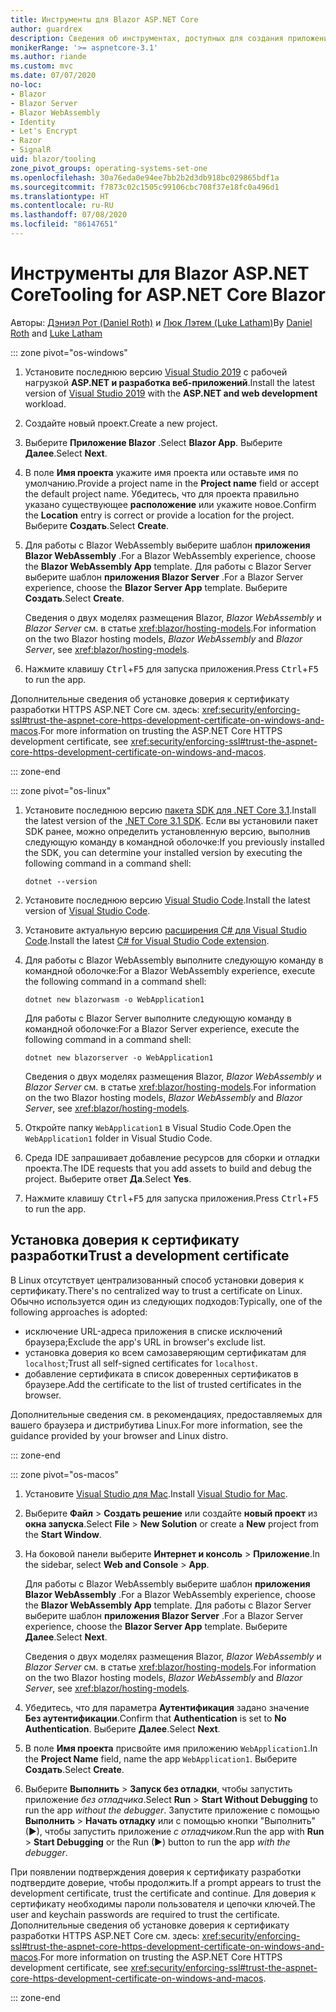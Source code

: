 ```yaml
---
title: Инструменты для Blazor ASP.NET Core
author: guardrex
description: Сведения об инструментах, доступных для создания приложений Blazor.
monikerRange: '>= aspnetcore-3.1'
ms.author: riande
ms.custom: mvc
ms.date: 07/07/2020
no-loc:
- Blazor
- Blazor Server
- Blazor WebAssembly
- Identity
- Let's Encrypt
- Razor
- SignalR
uid: blazor/tooling
zone_pivot_groups: operating-systems-set-one
ms.openlocfilehash: 30a76eda0e94ee7bb2b2d3db918bc029865bdf1a
ms.sourcegitcommit: f7873c02c1505c99106cbc708f37e18fc0a496d1
ms.translationtype: HT
ms.contentlocale: ru-RU
ms.lasthandoff: 07/08/2020
ms.locfileid: "86147651"
---
```

# <a name="tooling-for-aspnet-core-blazor"></a><span data-ttu-id="b87f4-103">Инструменты для Blazor ASP.NET Core</span><span class="sxs-lookup"><span data-stu-id="b87f4-103">Tooling for ASP.NET Core Blazor</span></span>

<span data-ttu-id="b87f4-104">Авторы: [Дэниэл Рот (Daniel Roth)](https://github.com/danroth27) и [Люк Лэтем (Luke Latham)](https://github.com/guardrex)</span><span class="sxs-lookup"><span data-stu-id="b87f4-104">By [Daniel Roth](https://github.com/danroth27) and [Luke Latham](https://github.com/guardrex)</span></span>

::: zone pivot="os-windows"

1. <span data-ttu-id="b87f4-105">Установите последнюю версию [Visual Studio 2019](https://visualstudio.microsoft.com/downloads/) с рабочей нагрузкой **ASP.NET и разработка веб-приложений**.</span><span class="sxs-lookup"><span data-stu-id="b87f4-105">Install the latest version of [Visual Studio 2019](https://visualstudio.microsoft.com/downloads/) with the **ASP.NET and web development** workload.</span></span>

1. <span data-ttu-id="b87f4-106">Создайте новый проект.</span><span class="sxs-lookup"><span data-stu-id="b87f4-106">Create a new project.</span></span>

1. <span data-ttu-id="b87f4-107">Выберите **Приложение Blazor** .</span><span class="sxs-lookup"><span data-stu-id="b87f4-107">Select **Blazor App**.</span></span> <span data-ttu-id="b87f4-108">Выберите **Далее**.</span><span class="sxs-lookup"><span data-stu-id="b87f4-108">Select **Next**.</span></span>

1. <span data-ttu-id="b87f4-109">В поле **Имя проекта** укажите имя проекта или оставьте имя по умолчанию.</span><span class="sxs-lookup"><span data-stu-id="b87f4-109">Provide a project name in the **Project name** field or accept the default project name.</span></span> <span data-ttu-id="b87f4-110">Убедитесь, что для проекта правильно указано существующее **расположение** или укажите новое.</span><span class="sxs-lookup"><span data-stu-id="b87f4-110">Confirm the **Location** entry is correct or provide a location for the project.</span></span> <span data-ttu-id="b87f4-111">Выберите **Создать**.</span><span class="sxs-lookup"><span data-stu-id="b87f4-111">Select **Create**.</span></span>

1. <span data-ttu-id="b87f4-112">Для работы с Blazor WebAssembly выберите шаблон **приложения Blazor WebAssembly** .</span><span class="sxs-lookup"><span data-stu-id="b87f4-112">For a Blazor WebAssembly experience, choose the **Blazor WebAssembly App** template.</span></span> <span data-ttu-id="b87f4-113">Для работы с Blazor Server выберите шаблон **приложения Blazor Server** .</span><span class="sxs-lookup"><span data-stu-id="b87f4-113">For a Blazor Server experience, choose the **Blazor Server App** template.</span></span> <span data-ttu-id="b87f4-114">Выберите **Создать**.</span><span class="sxs-lookup"><span data-stu-id="b87f4-114">Select **Create**.</span></span>

   <span data-ttu-id="b87f4-115">Сведения о двух моделях размещения Blazor, *Blazor WebAssembly* и *Blazor Server* см. в статье <xref:blazor/hosting-models>.</span><span class="sxs-lookup"><span data-stu-id="b87f4-115">For information on the two Blazor hosting models, *Blazor WebAssembly* and *Blazor Server*, see <xref:blazor/hosting-models>.</span></span>

1. <span data-ttu-id="b87f4-116">Нажмите клавишу <kbd>Ctrl</kbd>+<kbd>F5</kbd> для запуска приложения.</span><span class="sxs-lookup"><span data-stu-id="b87f4-116">Press <kbd>Ctrl</kbd>+<kbd>F5</kbd> to run the app.</span></span>

<span data-ttu-id="b87f4-117">Дополнительные сведения об установке доверия к сертификату разработки HTTPS ASP.NET Core см. здесь: <xref:security/enforcing-ssl#trust-the-aspnet-core-https-development-certificate-on-windows-and-macos>.</span><span class="sxs-lookup"><span data-stu-id="b87f4-117">For more information on trusting the ASP.NET Core HTTPS development certificate, see <xref:security/enforcing-ssl#trust-the-aspnet-core-https-development-certificate-on-windows-and-macos>.</span></span>

::: zone-end

::: zone pivot="os-linux"

1. <span data-ttu-id="b87f4-118">Установите последнюю версию [пакета SDK для .NET Core 3.1](https://dotnet.microsoft.com/download/dotnet-core/3.1).</span><span class="sxs-lookup"><span data-stu-id="b87f4-118">Install the latest version of the [.NET Core 3.1 SDK](https://dotnet.microsoft.com/download/dotnet-core/3.1).</span></span> <span data-ttu-id="b87f4-119">Если вы установили пакет SDK ранее, можно определить установленную версию, выполнив следующую команду в командной оболочке:</span><span class="sxs-lookup"><span data-stu-id="b87f4-119">If you previously installed the SDK, you can determine your installed version by executing the following command in a command shell:</span></span>

   ```dotnetcli
   dotnet --version
   ```

1. <span data-ttu-id="b87f4-120">Установите последнюю версию [Visual Studio Code](https://code.visualstudio.com/).</span><span class="sxs-lookup"><span data-stu-id="b87f4-120">Install the latest version of [Visual Studio Code](https://code.visualstudio.com/).</span></span>

1. <span data-ttu-id="b87f4-121">Установите актуальную версию [расширения C# для Visual Studio Code](https://marketplace.visualstudio.com/items?itemName=ms-dotnettools.csharp).</span><span class="sxs-lookup"><span data-stu-id="b87f4-121">Install the latest [C# for Visual Studio Code extension](https://marketplace.visualstudio.com/items?itemName=ms-dotnettools.csharp).</span></span>

1. <span data-ttu-id="b87f4-122">Для работы с Blazor WebAssembly выполните следующую команду в командной оболочке:</span><span class="sxs-lookup"><span data-stu-id="b87f4-122">For a Blazor WebAssembly experience, execute the following command in a command shell:</span></span>

   ```dotnetcli
   dotnet new blazorwasm -o WebApplication1
   ```

   <span data-ttu-id="b87f4-123">Для работы с Blazor Server выполните следующую команду в командной оболочке:</span><span class="sxs-lookup"><span data-stu-id="b87f4-123">For a Blazor Server experience, execute the following command in a command shell:</span></span>

   ```dotnetcli
   dotnet new blazorserver -o WebApplication1
   ```

   <span data-ttu-id="b87f4-124">Сведения о двух моделях размещения Blazor, *Blazor WebAssembly* и *Blazor Server* см. в статье <xref:blazor/hosting-models>.</span><span class="sxs-lookup"><span data-stu-id="b87f4-124">For information on the two Blazor hosting models, *Blazor WebAssembly* and *Blazor Server*, see <xref:blazor/hosting-models>.</span></span>

1. <span data-ttu-id="b87f4-125">Откройте папку `WebApplication1` в Visual Studio Code.</span><span class="sxs-lookup"><span data-stu-id="b87f4-125">Open the `WebApplication1` folder in Visual Studio Code.</span></span>

1. <span data-ttu-id="b87f4-126">Среда IDE запрашивает добавление ресурсов для сборки и отладки проекта.</span><span class="sxs-lookup"><span data-stu-id="b87f4-126">The IDE requests that you add assets to build and debug the project.</span></span> <span data-ttu-id="b87f4-127">Выберите ответ **Да**.</span><span class="sxs-lookup"><span data-stu-id="b87f4-127">Select **Yes**.</span></span>

1. <span data-ttu-id="b87f4-128">Нажмите клавишу <kbd>Ctrl</kbd>+<kbd>F5</kbd> для запуска приложения.</span><span class="sxs-lookup"><span data-stu-id="b87f4-128">Press <kbd>Ctrl</kbd>+<kbd>F5</kbd> to run the app.</span></span>

## <a name="trust-a-development-certificate"></a><span data-ttu-id="b87f4-129">Установка доверия к сертификату разработки</span><span class="sxs-lookup"><span data-stu-id="b87f4-129">Trust a development certificate</span></span>

<span data-ttu-id="b87f4-130">В Linux отсутствует централизованный способ установки доверия к сертификату.</span><span class="sxs-lookup"><span data-stu-id="b87f4-130">There's no centralized way to trust a certificate on Linux.</span></span> <span data-ttu-id="b87f4-131">Обычно используется один из следующих подходов:</span><span class="sxs-lookup"><span data-stu-id="b87f4-131">Typically, one of the following approaches is adopted:</span></span>

* <span data-ttu-id="b87f4-132">исключение URL-адреса приложения в списке исключений браузера;</span><span class="sxs-lookup"><span data-stu-id="b87f4-132">Exclude the app's URL in browser's exclude list.</span></span>
* <span data-ttu-id="b87f4-133">установка доверия ко всем самозаверяющим сертификатам для `localhost`;</span><span class="sxs-lookup"><span data-stu-id="b87f4-133">Trust all self-signed certificates for `localhost`.</span></span>
* <span data-ttu-id="b87f4-134">добавление сертификата в список доверенных сертификатов в браузере.</span><span class="sxs-lookup"><span data-stu-id="b87f4-134">Add the certificate to the list of trusted certificates in the browser.</span></span>

<span data-ttu-id="b87f4-135">Дополнительные сведения см. в рекомендациях, предоставляемых для вашего браузера и дистрибутива Linux.</span><span class="sxs-lookup"><span data-stu-id="b87f4-135">For more information, see the guidance provided by your browser and Linux distro.</span></span>

::: zone-end

::: zone pivot="os-macos"

1. <span data-ttu-id="b87f4-136">Установите [Visual Studio для Mac](https://visualstudio.microsoft.com/vs/mac/).</span><span class="sxs-lookup"><span data-stu-id="b87f4-136">Install [Visual Studio for Mac](https://visualstudio.microsoft.com/vs/mac/).</span></span>

1. <span data-ttu-id="b87f4-137">Выберите **Файл** > **Создать решение** или создайте **новый проект** из **окна запуска**.</span><span class="sxs-lookup"><span data-stu-id="b87f4-137">Select **File** > **New Solution** or create a **New** project from the **Start Window**.</span></span>

1. <span data-ttu-id="b87f4-138">На боковой панели выберите **Интернет и консоль** > **Приложение**.</span><span class="sxs-lookup"><span data-stu-id="b87f4-138">In the sidebar, select **Web and Console** > **App**.</span></span>

   <span data-ttu-id="b87f4-139">Для работы с Blazor WebAssembly выберите шаблон **приложения Blazor WebAssembly** .</span><span class="sxs-lookup"><span data-stu-id="b87f4-139">For a Blazor WebAssembly experience, choose the **Blazor WebAssembly App** template.</span></span> <span data-ttu-id="b87f4-140">Для работы с Blazor Server выберите шаблон **приложения Blazor Server** .</span><span class="sxs-lookup"><span data-stu-id="b87f4-140">For a Blazor Server experience, choose the **Blazor Server App** template.</span></span> <span data-ttu-id="b87f4-141">Выберите **Далее**.</span><span class="sxs-lookup"><span data-stu-id="b87f4-141">Select **Next**.</span></span>

   <span data-ttu-id="b87f4-142">Сведения о двух моделях размещения Blazor, *Blazor WebAssembly* и *Blazor Server* см. в статье <xref:blazor/hosting-models>.</span><span class="sxs-lookup"><span data-stu-id="b87f4-142">For information on the two Blazor hosting models, *Blazor WebAssembly* and *Blazor Server*, see <xref:blazor/hosting-models>.</span></span>

1. <span data-ttu-id="b87f4-143">Убедитесь, что для параметра **Аутентификация** задано значение **Без аутентификации**.</span><span class="sxs-lookup"><span data-stu-id="b87f4-143">Confirm that **Authentication** is set to **No Authentication**.</span></span> <span data-ttu-id="b87f4-144">Выберите **Далее**.</span><span class="sxs-lookup"><span data-stu-id="b87f4-144">Select **Next**.</span></span>

1. <span data-ttu-id="b87f4-145">В поле **Имя проекта** присвойте имя приложению `WebApplication1`.</span><span class="sxs-lookup"><span data-stu-id="b87f4-145">In the **Project Name** field, name the app `WebApplication1`.</span></span> <span data-ttu-id="b87f4-146">Выберите **Создать**.</span><span class="sxs-lookup"><span data-stu-id="b87f4-146">Select **Create**.</span></span>

1. <span data-ttu-id="b87f4-147">Выберите **Выполнить** > **Запуск без отладки**, чтобы запустить приложение *без отладчика*.</span><span class="sxs-lookup"><span data-stu-id="b87f4-147">Select **Run** > **Start Without Debugging** to run the app *without the debugger*.</span></span> <span data-ttu-id="b87f4-148">Запустите приложение с помощью **Выполнить** > **Начать отладку** или с помощью кнопки "Выполнить" (&#9654;), чтобы запустить приложение *с отладчиком*.</span><span class="sxs-lookup"><span data-stu-id="b87f4-148">Run the app with **Run** > **Start Debugging** or the Run (&#9654;) button to run the app *with the debugger*.</span></span>

<span data-ttu-id="b87f4-149">При появлении подтверждения доверия к сертификату разработки подтвердите доверие, чтобы продолжить.</span><span class="sxs-lookup"><span data-stu-id="b87f4-149">If a prompt appears to trust the development certificate, trust the certificate and continue.</span></span> <span data-ttu-id="b87f4-150">Для доверия к сертификату необходимы пароли пользователя и цепочки ключей.</span><span class="sxs-lookup"><span data-stu-id="b87f4-150">The user and keychain passwords are required to trust the certificate.</span></span> <span data-ttu-id="b87f4-151">Дополнительные сведения об установке доверия к сертификату разработки HTTPS ASP.NET Core см. здесь: <xref:security/enforcing-ssl#trust-the-aspnet-core-https-development-certificate-on-windows-and-macos>.</span><span class="sxs-lookup"><span data-stu-id="b87f4-151">For more information on trusting the ASP.NET Core HTTPS development certificate, see <xref:security/enforcing-ssl#trust-the-aspnet-core-https-development-certificate-on-windows-and-macos>.</span></span>

::: zone-end

